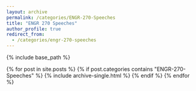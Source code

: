 ```yaml
---
layout: archive
permalink: /categories/ENGR-270-Speeches
title: "ENGR 270 Speeches"
author_profile: true
redirect_from:
  - /categories/engr-270-speeches
---
```


{% include base_path %}


{% for post in site.posts %}
  {% if post.categories contains "ENGR-270-Speeches" %}
    {% include archive-single.html %}
  {% endif %}
{% endfor %}